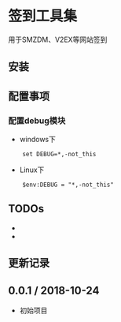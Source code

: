 # 签到工具集
用于SMZDM、V2EX等网站签到
## 安装
## 配置事项
### 配置debug模块
* windows下
```dos 
    set DEBUG=*,-not_this 
```
* Linux下
```linux
    $env:DEBUG = "*,-not_this"
``` 
## TODOs
* 
* 
## 更新记录

0.0.1 / 2018-10-24
------------------
 *  初始项目
